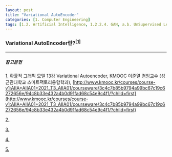 ```yaml
---
layout: post
title: "Variational AutoEncoder"
categories: [1. Computer Engineering]
tags: [1.2. Artificial Intelligence, 1.2.2.4. GAN, a.b. UnSupervised Learning]
---
```


### Variational AutoEncoder란?<sup><a href="#footnote_1_1" name="footnote_1_2">[1]</a></sup>

---
##### 참고문헌

<a href="#footnote_1_2" name="footnote_1_1">1.</a> 확률적 그래픽 모델 13강 Variational Autoencoder, KMOOC 이준열 겸임교수 (성균관대학교 스마트팩토리융합학과), [http://www.kmooc.kr/courses/course-v1:AIIA+AIIA01+2021_T3_AIIA01/courseware/3c4c7b85b9794a99bc67c19c6272656e/94c8b33e432a4b0d91fad68c54e9c4f1/?child=first](http://www.kmooc.kr/courses/course-v1:AIIA+AIIA01+2021_T3_AIIA01/courseware/3c4c7b85b9794a99bc67c19c6272656e/94c8b33e432a4b0d91fad68c54e9c4f1/?child=first)

<a href="#footnote_2_2" name="footnote_2_1">2.</a> 

<a href="#footnote_3_2" name="footnote_3_1">3.</a> 

<a href="#footnote_4_2" name="footnote_4_1">4.</a> 

<a href="#footnote_5_2" name="footnote_5_1">5.</a> 